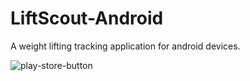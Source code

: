 # LiftScout-Android
A weight lifting tracking application for android devices.


![play-store-button](https://play.google.com/store/apps/details?id=com.brandonhogan.liftscout)

